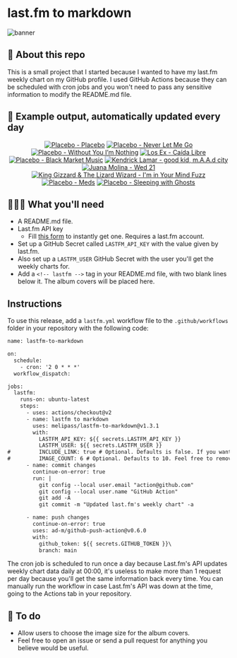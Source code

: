 # last.fm to markdown

![banner](banner.png)

## 🤖 About this repo
This is a small project that I started because I wanted to have my last.fm weekly chart on my GitHub profile. I used GitHub Actions because they can be scheduled with cron jobs and you won't need to pass any sensitive information to modify the README.md file.

## 🎵 Example output, automatically updated every day
<!-- lastfm -->
<p align="center"><a href="https://www.last.fm/music/Placebo/Placebo"><img src="https://lastfm.freetls.fastly.net/i/u/64s/2934bc06555c4799aa7439a130b350a5.png" title="Placebo - Placebo"></a> <a href="https://www.last.fm/music/Placebo/Never+Let+Me+Go"><img src="https://lastfm.freetls.fastly.net/i/u/64s/c3e7506af93c7926f02d3996c81bc5a9.jpg" title="Placebo - Never Let Me Go"></a> <a href="https://www.last.fm/music/Placebo/Without+You+I%E2%80%99m+Nothing"><img src="https://lastfm.freetls.fastly.net/i/u/64s/19140bfaba55a907c393b970af2594d0.jpg" title="Placebo - Without You I’m Nothing"></a> <a href="https://www.last.fm/music/Los+Ex/Ca%C3%ADda+Libre"><img src="https://lastfm.freetls.fastly.net/i/u/64s/0d5d4a2657834196a87d7e2e90adb8b9.jpg" title="Los Ex - Caída Libre"></a> <a href="https://www.last.fm/music/Placebo/Black+Market+Music"><img src="https://lastfm.freetls.fastly.net/i/u/64s/575c44661187437c813204838b9f677c.png" title="Placebo - Black Market Music"></a> <a href="https://www.last.fm/music/Kendrick+Lamar/good+kid,+m.A.A.d+city"><img src="https://lastfm.freetls.fastly.net/i/u/64s/48628c6af67db437b0b9ff156b2c1085.jpg" title="Kendrick Lamar - good kid, m.A.A.d city"></a> <a href="https://www.last.fm/music/Juana+Molina/Wed+21"><img src="https://lastfm.freetls.fastly.net/i/u/64s/0b07079aa807473f9a9f4dde61e98e9b.png" title="Juana Molina - Wed 21"></a> <a href="https://www.last.fm/music/King+Gizzard+&+The+Lizard+Wizard/I%27m+in+Your+Mind+Fuzz"><img src="https://lastfm.freetls.fastly.net/i/u/64s/3f17671d88380e1665af8ef7f0f88d5b.jpg" title="King Gizzard & The Lizard Wizard - I'm in Your Mind Fuzz"></a> <a href="https://www.last.fm/music/Placebo/Meds"><img src="https://lastfm.freetls.fastly.net/i/u/64s/83d5b1484a774357971c74f43102ef28.png" title="Placebo - Meds"></a> <a href="https://www.last.fm/music/Placebo/Sleeping+with+Ghosts"><img src="https://lastfm.freetls.fastly.net/i/u/64s/ae4008c6dbfb4c9899338ef8e456a0f8.png" title="Placebo - Sleeping with Ghosts"></a> </p>

          
## 👩🏽‍💻 What you'll need
* A README.md file.
* Last.fm API key
  * Fill [this form](https://www.last.fm/api/account/create) to instantly get one. Requires a last.fm account.
* Set up a GitHub Secret called ```LASTFM_API_KEY``` with the value given by last.fm.
* Also set up a ```LASTFM_USER``` GitHub Secret with the user you'll get the weekly charts for.
* Add a ```<!-- lastfm -->``` tag in your README.md file, with two blank lines below it. The album covers will be placed here.

## Instructions
To use this release, add a ```lastfm.yml``` workflow file to the ```.github/workflows``` folder in your repository with the following code:
```diff
name: lastfm-to-markdown

on:
  schedule:
    - cron: '2 0 * * *'
  workflow_dispatch:

jobs:
  lastfm:
    runs-on: ubuntu-latest
    steps:
      - uses: actions/checkout@v2
      - name: lastfm to markdown
        uses: melipass/lastfm-to-markdown@v1.3.1
        with:
          LASTFM_API_KEY: ${{ secrets.LASTFM_API_KEY }}
          LASTFM_USER: ${{ secrets.LASTFM_USER }}
#         INCLUDE_LINK: true # Optional. Defaults is false. If you want to include the link to the album page, set this to true.
#         IMAGE_COUNT: 6 # Optional. Defaults to 10. Feel free to remove this line if you want.
      - name: commit changes
        continue-on-error: true
        run: |
          git config --local user.email "action@github.com"
          git config --local user.name "GitHub Action"
          git add -A
          git commit -m "Updated last.fm's weekly chart" -a

      - name: push changes
        continue-on-error: true
        uses: ad-m/github-push-action@v0.6.0
        with:
          github_token: ${{ secrets.GITHUB_TOKEN }}\
          branch: main
```
The cron job is scheduled to run once a day because Last.fm's API updates weekly chart data daily at 00:00, it's useless to make more than 1 request per day because you'll get the same information back every time. You can manually run the workflow in case Last.fm's API was down at the time, going to the Actions tab in your repository.

## 🚧 To do
* Allow users to choose the image size for the album covers.
* Feel free to open an issue or send a pull request for anything you believe would be useful.
